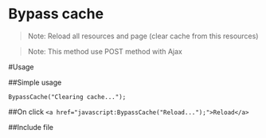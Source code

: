 Bypass cache
=========================

> Note: Reload all resources and page (clear cache from this resources)

> Note: This method use POST method with Ajax

#Usage

##Simple usage

`BypassCache("Clearing cache...");`

##On click
`<a href="javascript:BypassCache("Reload...");">Reload</a>`

##Include file

<script src="bypasscache.js"></script>
